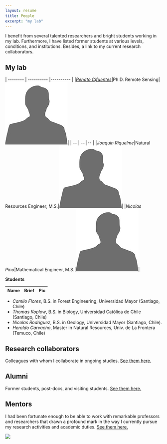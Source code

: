 ```yaml
---
layout: resume
title: People
excerpt: "my lab"
---
```


I benefit from several talented researchers and bright students working in my lab.  Furthermore, I have listed former students at various levels, conditions, and institutions. Besides, a link to my current research collaborators. 

## My lab



| -------- | ---------- |---------- |
|*[Renato Cifuentes](https://www.researchgate.net/profile/Renato_Cifuentes)*|Ph.D. Remote Sensing|![](images/bio-photo_Ori.jpg)|
| -- | -- |-- |
|*Joaquín Riquelme*|Natural Resources Engineer, M.S.|![](images/bio-photo_Ori.jpg)|
|*Nicolas Pino*|Mathematical Engineer, M.S.|![](images/bio-photo_Ori.jpg)|

__Students__

|Name|Brief|Pic|
| -------- | ---------- |---------- |
* *Camilo Flores*, B.S. in Forest Engineering, Universidad Mayor (Santiago, Chile)
* *Thomas Koplow*, B.S. in Biology, Universidad Católica de Chile (Santiago, Chile)
* *Nicolas Rodriguez*, B.S. in Geology, Universidad Mayor (Santiago, Chile).
* *Heraldo Carvacho*, Master in Natural Resources, Univ. de La Frontera (Temuco, Chile)


## Research collaborators
Colleagues with whom I collaborate in ongoing studies. [See them here.](./collabora.md)

## Alumni

Former students, post-docs, and visiting students. [See them here.](./alumni.md)

## Mentors

I had been fortunate enough to be able to work with remarkable professors and researchers that drawn a profound mark in the way I currently pursue my research activities and academic duties. [See them here.](./mentors.md)

![](images/groupRuca.jpg)

<!-- ### Footer
Our lab investigates how forest ecosystems change through time. We use both mathematical, theoretical, statistical and empirical approaches to address several research questions related to the development of forests; tree allometry; the scaling of tree-level processes to ecosystems; and the building of forest growth model. Our research also includes the long-term monitoring of the temperate forests in southern Chile.
![](images/groupRuca.jpg){width=200px height=200px}
![](images/droneYo.JPG)
![Kitten](images/groupRuca.jpg){:height="36px" width="36px"}
__Postdoc__
* *Renato Cifuentes*, Ph.D.
__Research assistants__
* *Joaquín Riquelme*, Natural Resources Engineer, M.S.
* *Nicolas Pino*, Mathematical Engineer.
__Visiting graduate students__
* *Patricio Ojeda*, Doctoral program in Forest Sciences, Universidad Austral de Chile (Valdivia, Chile)
![Kitten](images/groupRuca.jpg){ width=50%}
<img src="images/groupRuca.jpg" alt="drawing" width="200"/>
Last updated: August 2020 -->
